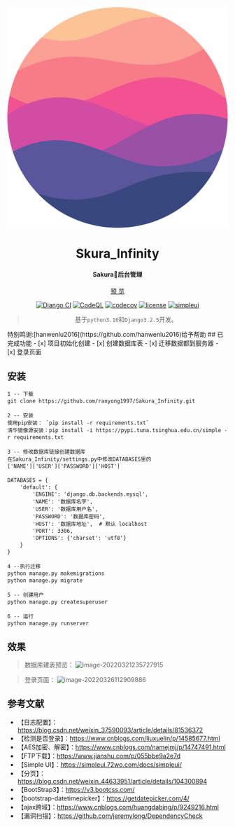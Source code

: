 <div align="center">
<br/>
<br/>
<img src="static/assets/images/realm.svg" width="auto" style="margin-top:30px;"/>
  <h1 align="center">
    Skura_Infinity
  </h1>
  <h4 align="center">
    Sakura🌸后台管理
  </h4> 

  [预 览](http://layui.pearadmin.com)    
</div>

<div align="center">

[![Django CI](https://github.com/liangliangyy/DjangoBlog/actions/workflows/django.yml/badge.svg)](https://github.com/liangliangyy/DjangoBlog/actions/workflows/django.yml) [![CodeQL](https://github.com/liangliangyy/DjangoBlog/actions/workflows/codeql-analysis.yml/badge.svg)](https://github.com/liangliangyy/DjangoBlog/actions/workflows/codeql-analysis.yml) [![codecov](https://codecov.io/gh/liangliangyy/DjangoBlog/branch/master/graph/badge.svg)](https://codecov.io/gh/liangliangyy/DjangoBlog)  [![license](https://img.shields.io/github/license/liangliangyy/djangoblog.svg)]() [![simpleui](https://img.shields.io/badge/developing%20with-Simpleui-2077ff.svg)](https://github.com/newpanjing/simpleui)

>基于`python3.10`和`Django3.2.5`开发。

</div>
特别鸣谢:[hanwenlu2016](https://github.com/hanwenlu2016)给予帮助
## 已完成功能
- [x] 项目初始化创建
- [x] 创建数据库表
- [x] 迁移数据都到服务器
- [x] 登录页面

## 安装
```git
1 -- 下载
git clone https://github.com/ranyong1997/Sakura_Infinity.git

2 -- 安装
使用pip安装： `pip install -r requirements.txt`
清华镜像源安装：pip install -i https://pypi.tuna.tsinghua.edu.cn/simple -r requirements.txt

3 -- 修改数据库链接创建数据库
在Sakura_Infinity/settings.py中修改DATABASES里的
['NAME']['USER']['PASSWORD']['HOST']

DATABASES = {
    'default': {
        'ENGINE': 'django.db.backends.mysql',
        'NAME': '数据库名字',
        'USER': '数据库用户名',
        'PASSWORD': '数据库密码',
        'HOST': '数据库地址',  # 默认 localhost
        'PORT': 3306,
        'OPTIONS': {'charset': 'utf8'}
    }
}

4 --执行迁移
python manage.py makemigrations
python manage.py migrate

5 -- 创建用户
python manage.py createsuperuser

6 -- 运行
python manage.py runserver
```
## 效果 
> 数据库建表预览：
![image-20220321235727915](https://gitee.com/ran_yong/mark-down-table-upload/raw/824fecdcc123da03f632ad05d4795b812d98b407/img/image-20220321235727915.png)

> 登录页面：
![image-20220326112909886](https://gitee.com/ran_yong/mark-down-table-upload/raw/824fecdcc123da03f632ad05d4795b812d98b407/img/image-20220326112909886.png)



## 参考文献
- 【日志配置】：https://blog.csdn.net/weixin_37590093/article/details/81536372
- 【检测是否登录】：https://www.cnblogs.com/liuxuelin/p/14585677.html
- 【AES加密、解密】：https://www.cnblogs.com/namejmj/p/14747491.html
- 【FTP下载】：https://www.jianshu.com/p/055bbe9a2e7d
- 【Simple UI】：https://simpleui.72wo.com/docs/simpleui/
- 【分页】：https://blog.csdn.net/weixin_44633951/article/details/104300894
- 【BootStrap3】：https://v3.bootcss.com/
- 【bootstrap-datetimepicker】：https://getdatepicker.com/4/
- 【ajax跨域】：https://www.cnblogs.com/huangdabing/p/9249216.html
- 【漏洞扫描】：https://github.com/jeremylong/DependencyCheck